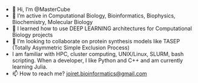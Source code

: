 - 👋 Hi, I’m @MasterCube
- 👀 I’m active in Computational Biology, Bioinformatics, Biophysics, Biochemistry, Molecular Biology
- 🌱 I learned how to use DEEP LEARNING architectures for Computational Biology projects
- 💞️ I’m looking to collaborate on protein synthesis models like TASEP (Totally Asymmetric Simple Exclusion Process)
- I am familiar with HPC, cluster computing, UNIX/Linux, SLURM, bash scripting. When a developer, I like Python and C++ and am currently learning Julia.
- 📫 How to reach me? joiret.bioinformatics@gmail.com

<!---
MasterCube/MasterCube is a ✨ special ✨ repository because its `README.md` (this file) appears on your GitHub profile.
You can click the Preview link to take a look at your changes.
--->
